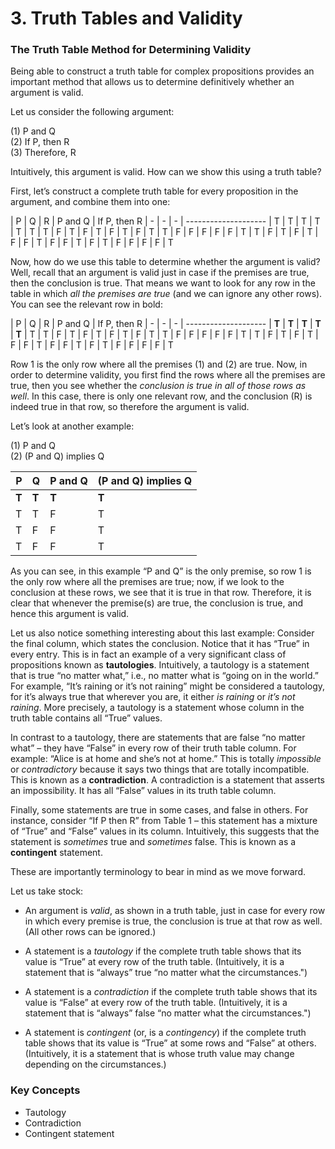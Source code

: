 # 3. Truth Tables and Validity

### The Truth Table Method for Determining Validity

Being able to construct a truth table for complex propositions provides an important method that allows us to determine definitively whether an argument is valid.

Let us consider the following argument:

(1) P and Q
<br> (2) If P, then R
<br> (3) Therefore, R

Intuitively, this argument is valid. How can we show this using a truth table?

First, let’s construct a complete truth table for every proposition in the argument, and combine them into one:

| P | Q | R | P and Q | If P, then R
| - | - | - | --------------------
| T | T | T       | T | T
| T | T | F       | T | F
| T | F | T       | F | T
| T | F | F       | F | F
| F | T | T       | F | T
| F | T | F       | F | T
| F | F | T       | F | T
| F | F | F       | F | T

Now, how do we use this table to determine whether the argument is valid? Well, recall that an argument is valid just in case if the premises are true, then the conclusion is true. That means we want to look for any row in the table in which *all the premises are true* (and we can ignore any other rows). You can see the relevant row in bold:

| P | Q | R | P and Q | If P, then R
| - | - | - | --------------------
| **T** | **T** | **T**       | **T** | **T**
| T | T | F       | T | F
| T | F | T       | F | T
| T | F | F       | F | F
| F | T | T       | F | T
| F | T | F       | F | T
| F | F | T       | F | T
| F | F | F       | F | T

Row 1 is the only row where all the premises (1) and (2) are true. Now, in order to determine validity, you first find the rows where all the premises are true, then you see whether the *conclusion is true in all of those rows as well*. In this case, there is only one relevant row, and the conclusion (R) is indeed true in that row, so therefore the argument is valid.

Let’s look at another example:

(1) P and Q
<br> (2) (P and Q) implies Q

| P | Q | P and Q | (P and Q) implies Q
| - | - | - | --------------------
| **T** | **T** | **T**       | **T**
| T | T | F       | T
| T | F | F       | T
| T | F | F       | T

As you can see, in this example “P and Q” is the only premise, so row 1 is the only row where all the premises are true; now, if we look to the conclusion at these rows, we see that it is true in that row. Therefore, it is clear that whenever the premise(s) are true, the conclusion is true, and hence this argument is valid.

Let us also notice something interesting about this last example: Consider the final column, which states the conclusion. Notice that it has “True” in every entry. This is in fact an example of a very significant class of propositions known as **tautologies**. Intuitively, a tautology is a statement that is true “no matter what,” i.e., no matter what is “going on in the world.” For example, “It’s raining or it’s not raining” might be considered a tautology, for it’s always true that wherever you are, it either *is raining* or *it’s not raining*. More precisely, a tautology is a statement whose column in the truth table contains all “True” values.

In contrast to a tautology, there are statements that are false “no matter what” – they have “False” in every row of their truth table column. For example: “Alice is at home and she’s not at home.” This is totally *impossible* or *contradictory* because it says two things that are totally incompatible. This is known as a **contradiction**. A contradiction is a statement that asserts an impossibility. It has all “False” values in its truth table column.

Finally, some statements are true in some cases, and false in others. For instance, consider “If P then R” from Table 1 – this statement has a mixture of “True” and “False” values in its column. Intuitively, this suggests that the statement is *sometimes* true and *sometimes* false. This is known as a **contingent** statement.

These are importantly terminology to bear in mind as we move forward.

Let us take stock:


* An argument is *valid*, as shown in a truth table, just in case for every row in which every premise is true, the conclusion is true at that row as well. (All other rows can be ignored.)

* A statement is a *tautology* if the complete truth table shows that its value is “True” at every row of the truth table. (Intuitively, it is a statement that is “always” true “no matter what the circumstances.")

* A statement is a *contradiction* if the complete truth table shows that its value is “False” at every row of the truth table. (Intuitively, it is a statement that is “always” false “no matter what the circumstances.")

* A statement is *contingent* (or, is a *contingency*) if the complete truth table shows that its value is “True” at some rows and “False” at others. (Intuitively, it is a statement that is whose truth value may change depending on the circumstances.)

### Key Concepts
* Tautology
* Contradiction
* Contingent statement
